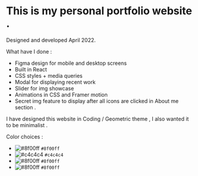 # This is my personal portfolio website .

Designed and developed April 2022.

What have I done :

- Figma design for mobile and desktop screens
- Built in React
- CSS styles + media queries
- Modal for displaying recent work
- Slider for img showcase
- Animations in CSS and Framer motion
- Secret img feature to display after all icons are clicked in About me section .

I have designed this website in Coding / Geometric theme , I also wanted it to be minimalist .

Color choices :

- ![#8f00ff](https://via.placeholder.com/15/8f00ff/000000?text=+) `#8f00ff`
- ![#c4c4c4](https://via.placeholder.com/15/c4c4c4/000000?text=+) `#c4c4c4`
- ![#8f00ff](https://via.placeholder.com/15/8f00ff/000000?text=+) `#8f00ff`
- ![#8f00ff](https://via.placeholder.com/15/8f00ff/000000?text=+) `#8f00ff`
